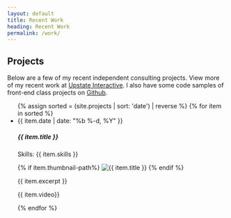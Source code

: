 ```yaml
---
layout: default
title: Recent Work
heading: Recent Work
permalink: /work/
---
```




<div>
  <h2 class="page-heading">Projects</h2>
  <p>Below are a few of my recent independent consulting projects. View more of my recent work at <a href="upstate.agency" target="_blank">Upstate Interactive</a>. I also have some code samples of front-end class projects on <a href="https://github.com/zoitsa" target="_blank">Github</a>.</p>
  <ul>
   {% assign sorted = (site.projects | sort: 'date') | reverse %}
   {% for item in sorted %}
        <li class="project">
          <span class="post-meta">{{ item.date | date: "%b %-d, %Y" }}</span>
          <h5>{{ item.title }}</h5>
          <p>Skills: {{ item.skills }}</p>
          {% if item.thumbnail-path%}
            <img src="{{ item.thumbnail-path }}" alt="{{ item.title }}"/>
          {% endif %}
          <p>{{ item.excerpt }}</p>
          <p> {{ item.video}}</p>
        </li>
  {% endfor %}
  </ul>
</div>